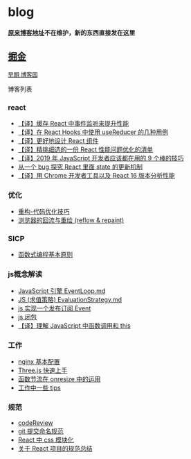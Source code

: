 # blog
#### [原来博客地址](http://sundjly.site/)不在维护，新的东西直接发在这里

## [掘金](https://juejin.im/user/5a1296dd51882512a860eb1a/posts) 

<font color=gray size=2>[早期 博客园](https://www.cnblogs.com/sundjly/)</font>
 
博客列表

### react
- [【译】缓存 React 中事件监听来提升性能](https://juejin.im/post/5ca0df87f265da30827a10f7)
- [【译】在 React Hooks 中使用 useReducer 的几种用例](https://juejin.im/post/5ca467256fb9a05e545e46c6)
- [【译】更好地设计 React 组件](https://juejin.im/post/5c90ea99e51d451c2911fb77)
- [【译】精挑细选的一份 React 性能问题优化的清单](https://juejin.im/post/5c905d166fb9a070c85902be)
- [【译】2019 年 JavaScript 开发者应该都在用的 9 个棒的技巧](https://juejin.im/post/5c97a2226fb9a070e82c1aa1)
- [从一个 bug 探究 React 里面 state 的更新机制](https://juejin.im/post/5c988b3ae51d452a12197a39)
- [【译】用 Chrome 开发者工具以及 React 16 版本分析性能](https://juejin.im/post/5c8a0c45e51d450d85653590)

### 优化
- [重构-代码优化技巧](优化/重构-代码优化技巧.md)
- [浏览器的回流与重绘 (reflow & repaint)](优化/浏览器的回流与重绘（reflow&repaint）.md)

### SICP
- [函数式编程基本原则](SICP/2-函数式编程基本原则.md)

### js概念解读
- [JavaScript 引擎 EventLoop.md](js概念解读/JavaScript引擎EventLoop.md)
- [JS (求值策略) EvaluationStrategy.md](js概念解读/JS(求值策略)EvaluationStrategy.md)
- [js 实现一个发布订阅 Event](js概念解读/js实现一个发布订阅Event.js)
- [js 闭包](js概念解读/js闭包.md)
- [【译】理解 JavaScript 中函数调用和 this](https://juejin.im/post/5c8cf7956fb9a049cd5519b3)

### 工作
- [nginx 基本配置](工作/nginx基本配置.md)
- [Three.js 快速上手](工作/three.js快速上手.md)
- [函数节流在 onresize 中的运用](工作/函数节流在onresize中的运用.md)
- [工作中一些 tips](工作/工作中一些tips.md)

### 规范
- [codeReview](规范/codeReview.md)
- [git 提交命名规范](规范/git提交命名规范&一些技巧.md)
- [React 中 css 模块化](规范/react中css模块化--cssModules.md)
- [关于 React 项目的规范总结](规范/关于React项目的规范总结.md)



